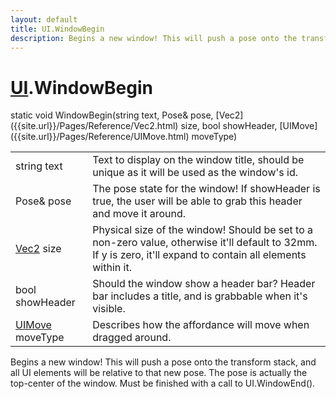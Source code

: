 ```yaml
---
layout: default
title: UI.WindowBegin
description: Begins a new window! This will push a pose onto the transform stack, and all UI elements will be relative to that new pose. The pose is actually the top-center of the window. Must be finished with a call to UI.WindowEnd().
---
```

# [UI]({{site.url}}/Pages/Reference/UI.html).WindowBegin

<div class='signature' markdown='1'>
static void WindowBegin(string text, Pose& pose, [Vec2]({{site.url}}/Pages/Reference/Vec2.html) size, bool showHeader, [UIMove]({{site.url}}/Pages/Reference/UIMove.html) moveType)
</div>

|  |  |
|--|--|
|string text|Text to display on the window title, should be unique as it              will be used as the window's id.|
|Pose& pose|The pose state for the window! If showHeader is true, the user             will be able to grab this header and move it around.|
|[Vec2]({{site.url}}/Pages/Reference/Vec2.html) size|Physical size of the window! Should be set to a non-zero value, otherwise             it'll default to 32mm. If y is zero, it'll expand to contain all elements within it.|
|bool showHeader|Should the window show a header bar? Header bar includes a title,             and is grabbable when it's visible.|
|[UIMove]({{site.url}}/Pages/Reference/UIMove.html) moveType|Describes how the affordance will move when dragged around.|

Begins a new window! This will push a pose onto the transform stack, and all UI
elements will be relative to that new pose. The pose is actually the top-center
of the window. Must be finished with a call to UI.WindowEnd().



